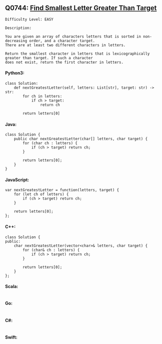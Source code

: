 ## Q0744: [Find Smallest Letter Greater Than Target](https://leetcode.com/problems/find-smallest-letter-greater-than-target/)

```
Difficulty Level: EASY
```

```
Description:

You are given an array of characters letters that is sorted in non-decreasing order, and a character target.
There are at least two different characters in letters.

Return the smallest character in letters that is lexicographically greater than target. If such a character
does not exist, return the first character in letters.
```

#### Python3:

```
class Solution:
    def nextGreatestLetter(self, letters: List[str], target: str) -> str:
        for ch in letters:
            if ch > target:
                return ch

        return letters[0]
```

#### Java:

```
class Solution {
    public char nextGreatestLetter(char[] letters, char target) {
        for (char ch : letters) {
            if (ch > target) return ch;
        }

        return letters[0];
    }
}
```

#### JavaScript:

```
var nextGreatestLetter = function(letters, target) {
    for (let ch of letters) {
        if (ch > target) return ch;
    }

    return letters[0];
};
```

#### C++:

```
class Solution {
public:
    char nextGreatestLetter(vector<char>& letters, char target) {
        for (char& ch : letters) {
            if (ch > target) return ch;
        }

        return letters[0];
    }
};
```

#### Scala:

```

```

#### Go:

```

```

#### C#:

```

```

#### Swift:

```

```